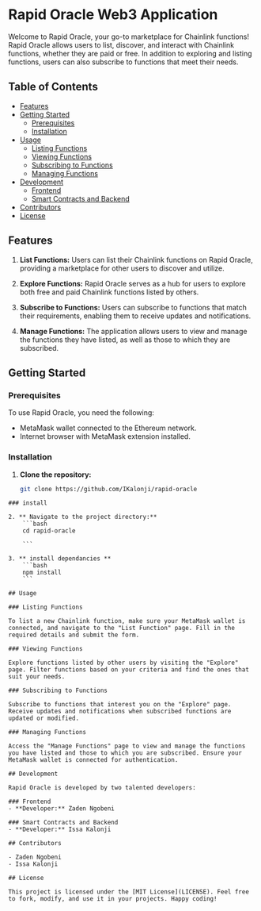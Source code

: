 # Rapid Oracle Web3 Application

Welcome to Rapid Oracle, your go-to marketplace for Chainlink functions! Rapid Oracle allows users to list, discover, and interact with Chainlink functions, whether they are paid or free. In addition to exploring and listing functions, users can also subscribe to functions that meet their needs.

## Table of Contents
- [Features](#features)
- [Getting Started](#getting-started)
  - [Prerequisites](#prerequisites)
  - [Installation](#installation)
- [Usage](#usage)
  - [Listing Functions](#listing-functions)
  - [Viewing Functions](#viewing-functions)
  - [Subscribing to Functions](#subscribing-to-functions)
  - [Managing Functions](#managing-functions)
- [Development](#development)
  - [Frontend](#frontend)
  - [Smart Contracts and Backend](#smart-contracts-and-backend)
- [Contributors](#contributors)
- [License](#license)

## Features

1. **List Functions:** Users can list their Chainlink functions on Rapid Oracle, providing a marketplace for other users to discover and utilize.

2. **Explore Functions:** Rapid Oracle serves as a hub for users to explore both free and paid Chainlink functions listed by others.

3. **Subscribe to Functions:** Users can subscribe to functions that match their requirements, enabling them to receive updates and notifications.

4. **Manage Functions:** The application allows users to view and manage the functions they have listed, as well as those to which they are subscribed.

## Getting Started

### Prerequisites

To use Rapid Oracle, you need the following:

- MetaMask wallet connected to the Ethereum network.
- Internet browser with MetaMask extension installed.

### Installation

1. **Clone the repository:**
   ```bash
   git clone https://github.com/IKalonji/rapid-oracle
```
### install

2. ** Navigate to the project directory:**
    ```bash
    cd rapid-oracle

    ```

3. ** install dependancies **
    ```bash
    npm install
    ```

## Usage

### Listing Functions

To list a new Chainlink function, make sure your MetaMask wallet is connected, and navigate to the "List Function" page. Fill in the required details and submit the form.

### Viewing Functions

Explore functions listed by other users by visiting the "Explore" page. Filter functions based on your criteria and find the ones that suit your needs.

### Subscribing to Functions

Subscribe to functions that interest you on the "Explore" page. Receive updates and notifications when subscribed functions are updated or modified.

### Managing Functions

Access the "Manage Functions" page to view and manage the functions you have listed and those to which you are subscribed. Ensure your MetaMask wallet is connected for authentication.

## Development

Rapid Oracle is developed by two talented developers:

### Frontend
- **Developer:** Zaden Ngobeni

### Smart Contracts and Backend
- **Developer:** Issa Kalonji

## Contributors

- Zaden Ngobeni
- Issa Kalonji

## License

This project is licensed under the [MIT License](LICENSE). Feel free to fork, modify, and use it in your projects. Happy coding!

